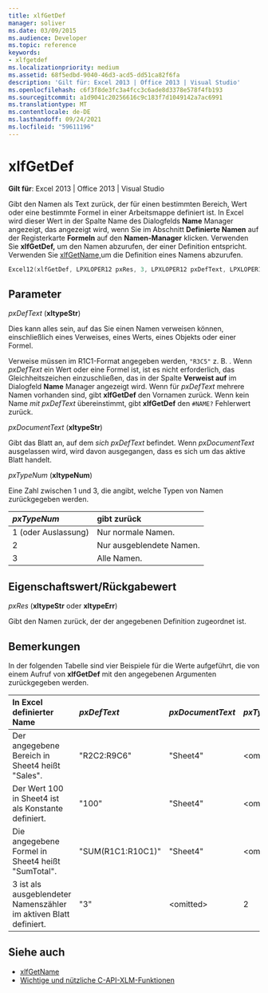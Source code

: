 ```yaml
---
title: xlfGetDef
manager: soliver
ms.date: 03/09/2015
ms.audience: Developer
ms.topic: reference
keywords:
- xlfgetdef
ms.localizationpriority: medium
ms.assetid: 68f5edbd-9040-46d3-acd5-dd51ca82f6fa
description: 'Gilt für: Excel 2013 | Office 2013 | Visual Studio'
ms.openlocfilehash: c6f3f8de3fc3a4fcc3c6ade8d3378e578f4fb193
ms.sourcegitcommit: a1d9041c20256616c9c183f7d1049142a7ac6991
ms.translationtype: MT
ms.contentlocale: de-DE
ms.lasthandoff: 09/24/2021
ms.locfileid: "59611196"
---
```

# <a name="xlfgetdef"></a>xlfGetDef

**Gilt für**: Excel 2013 | Office 2013 | Visual Studio 
  
Gibt den Namen als Text zurück, der für einen bestimmten Bereich, Wert oder eine bestimmte Formel in einer Arbeitsmappe definiert ist. In Excel wird dieser Wert in der Spalte Name des Dialogfelds **Name** Manager angezeigt, das angezeigt wird, wenn Sie im Abschnitt **Definierte Namen** auf der Registerkarte  **Formeln** auf den **Namen-Manager** klicken. Verwenden Sie **xlfGetDef,** um den Namen abzurufen, der einer Definition entspricht. Verwenden Sie [xlfGetName,](xlfgetname.md)um die Definition eines Namens abzurufen.
  
```cpp
Excel12(xlfGetDef, LPXLOPER12 pxRes, 3, LPXLOPER12 pxDefText, LPXLOPER12 pxDocumentText, LPXLOPER12 pxTypeNum);
```

## <a name="parameters"></a>Parameter

_pxDefText_ (**xltypeStr**)
  
Dies kann alles sein, auf das Sie einen Namen verweisen können, einschließlich eines Verweises, eines Werts, eines Objekts oder einer Formel.
  
Verweise müssen im R1C1-Format angegeben werden,  `"R3C5"` z. B. . Wenn  _pxDefText_ ein Wert oder eine Formel ist, ist es nicht erforderlich, das Gleichheitszeichen einzuschließen, das in der Spalte **Verweist auf** im Dialogfeld **Name** Manager angezeigt wird. Wenn für  _pxDefText_ mehrere Namen vorhanden sind, gibt **xlfGetDef** den Vornamen zurück. Wenn kein Name  _mit pxDefText_ übereinstimmt, gibt **xlfGetDef** den  `#NAME?` Fehlerwert zurück. 
  
_pxDocumentText_ (**xltypeStr**)
  
Gibt das Blatt an, auf dem  _sich pxDefText_ befindet. Wenn  _pxDocumentText_ ausgelassen wird, wird davon ausgegangen, dass es sich um das aktive Blatt handelt. 
  
_pxTypeNum_ (**xltypeNum**)
  
Eine Zahl zwischen 1 und 3, die angibt, welche Typen von Namen zurückgegeben werden.
  
|**_pxTypeNum_**|**gibt zurück**|
|:-----|:-----|
|1 (oder Auslassung)  <br/> |Nur normale Namen.  <br/> |
|2  <br/> |Nur ausgeblendete Namen.  <br/> |
|3  <br/> |Alle Namen.  <br/> |
   
## <a name="property-valuereturn-value"></a>Eigenschaftswert/Rückgabewert

 _pxRes_ (**xltypeStr** oder **xltypeErr**)
  
Gibt den Namen zurück, der der angegebenen Definition zugeordnet ist.
  
## <a name="remarks"></a>Bemerkungen

In der folgenden Tabelle sind vier Beispiele für die Werte aufgeführt, die von einem Aufruf von **xlfGetDef** mit den angegebenen Argumenten zurückgegeben werden. 
  
|**In Excel definierter Name**|**_pxDefText_**|**_pxDocumentText_**|**_pxTypeNum_**|**Zurückgegebener Wert**|
|:-----|:-----|:-----|:-----|:-----|
|Der angegebene Bereich in Sheet4 heißt "Sales".  <br/> |"R2C2:R9C6"  <br/> |"Sheet4"  <br/> |\<omitted\>  <br/> |"Vertrieb"  <br/> |
|Der Wert 100 in Sheet4 ist als Konstante definiert.  <br/> |"100"  <br/> |"Sheet4"  <br/> |\<omitted\>  <br/> |"Konstante"  <br/> |
|Die angegebene Formel in Sheet4 heißt "SumTotal".  <br/> |"SUM(R1C1:R10C1)"  <br/> |"Sheet4"  <br/> |\<omitted\>  <br/> |"SumTotal"  <br/> |
|3 ist als ausgeblendeter Namenszähler im aktiven Blatt definiert.  <br/> |"3"  <br/> |\<omitted\>  <br/> |2  <br/> |"Counter"  <br/> |
   
## <a name="see-also"></a>Siehe auch

- [xlfGetName](xlfgetname.md)
- [Wichtige und nützliche C-API-XLM-Funktionen](essential-and-useful-c-api-xlm-functions.md)

